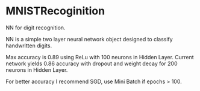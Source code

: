 # MNISTRecoginition
NN for digit recognition.

NN is a simple two layer neural network object designed to classify handwritten digits.

Max accuracy is 0.89 using ReLu with 100 neurons in Hidden Layer. Current network yields 0.86 accuracy
with dropout and weight decay for 200 neurons in Hidden Layer.

For better accuracy I recommend SGD, use Mini Batch if epochs > 100.
